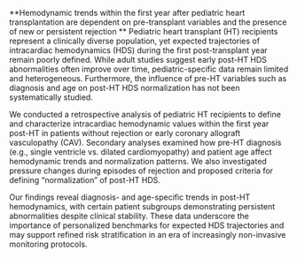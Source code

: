 **Hemodynamic trends within the first year after pediatric heart transplantation are dependent on pre-transplant variables and the presence of new or persistent rejection
**
Pediatric heart transplant (HT) recipients represent a clinically diverse population, yet expected trajectories of intracardiac hemodynamics (HDS) during the first post-transplant year remain poorly defined. While adult studies suggest early post-HT HDS abnormalities often improve over time, pediatric-specific data remain limited and heterogeneous. Furthermore, the influence of pre-HT variables such as diagnosis and age on post-HT HDS normalization has not been systematically studied.

We conducted a retrospective analysis of pediatric HT recipients to define and characterize intracardiac hemodynamic values within the first year post-HT in patients without rejection or early coronary allograft vasculopathy (CAV). Secondary analyses examined how pre-HT diagnosis (e.g., single ventricle vs. dilated cardiomyopathy) and patient age affect hemodynamic trends and normalization patterns. We also investigated pressure changes during episodes of rejection and proposed criteria for defining “normalization” of post-HT HDS.

Our findings reveal diagnosis- and age-specific trends in post-HT hemodynamics, with certain patient subgroups demonstrating persistent abnormalities despite clinical stability. These data underscore the importance of personalized benchmarks for expected HDS trajectories and may support refined risk stratification in an era of increasingly non-invasive monitoring protocols.
